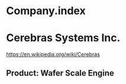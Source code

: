 # Company.index
# Cerebras Systems Inc.
https://en.wikipedia.org/wiki/Cerebras

## Product: Wafer Scale Engine
